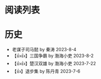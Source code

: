 # 阅读列表

# 历史

- 老谋子司马懿 by 秦涛 2023-8-4
- 【:+1::+1:】三国争霸 by 渤海小吏 2023-8-2
- 【:+1::+1:】楚汉双雄 by 渤海小吏 2023-7-22
- 【:+1:】退步集 by 陈丹青 2023-7-6